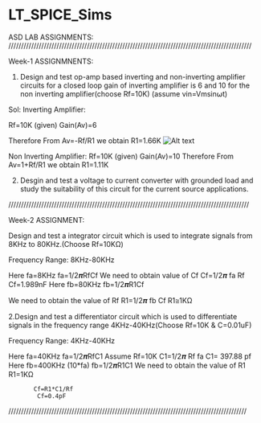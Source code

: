 # LT_SPICE_Sims
ASD LAB ASSIGNMENTS:
////////////////////////////////////////////////////////////////////////////////////////////////

Week-1 ASSIGNMNENTS:
1. Design and test op-amp based inverting and non-inverting amplifier circuits for a closed loop gain of inverting amplifier is 6 and 10 for the non inverting amplifier(choose Rf=10K)
(assume vin=Vmsin⍵t)

Sol:
Inverting Amplifier:

Rf=10K 		(given)
Gain(Av)=6

Therefore From Av=-Rf/R1 we obtain
		R1=1.66K
![Alt text](/relative/path/to/img.jpg?raw=true "Optional Title")

Non Inverting Amplifier:
        Rf=10K                  (given)
	Gain(Av)=10
 Therefore From Av=1+Rf/R1 we obtain
		R1=1.11K

2. Desgin and test a voltage to current converter with grounded load and study the suitability of this circuit for the current source applications.


///////////////////////////////////////////////////////////////////////////////////////////////

Week-2 ASSIGNMENT:

 Design and test a integrator circuit which is used to integrate signals from 8KHz to 80KHz.(Choose Rf=10KΩ)

Frequency Range: 8KHz-80KHz
	
Here fa=8KHz
  		  fa=1/2𝝅RfCf
 We need to obtain value of Cf
		 Cf=1/2𝝅 fa Rf
                         Cf=1.989nF
Here fb=80KHz
   		 fb=1/2𝝅R1Cf
		
We need to obtain the value of Rf
R1=1/2𝝅 fb Cf
R1≅1KΩ
	
2.Design and test a differentiator circuit  which is used to differentiate signals in the    frequency range 4KHz-40KHz(Choose Rf=10K & C=0.01uF)

Frequency Range: 4KHz-40KHz
	
Here fa=40KHz
  		  fa=1/2𝝅RfC1
Assume Rf=10K
		C1=1/2𝝅 Rf fa
		C1= 397.88 pf
Here fb=400KHz (10*fa)
   		 fb=1/2𝝅R1C1 
We need to obtain the value of R1
R1=1KΩ

           Cf=R1*C1/Rf
			Cf=0.4pF
//////////////////////////////////////////////////////////////////////////////////////////////
